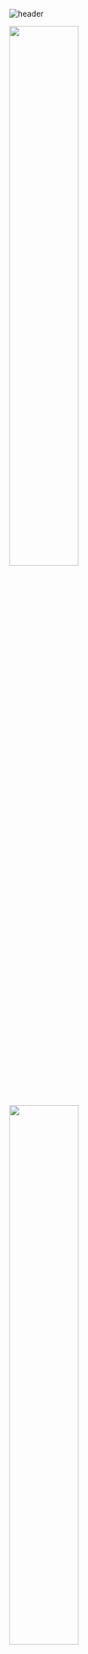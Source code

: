 
![header](https://capsule-render.vercel.app/api?type=venom&color=auto&height=250&section=header&text=Kyutark%20Kim&fontSize=50&fontcolor=auto)

<img src="https://github-readme-stats.vercel.app/api/top-langs/?username=Kyutark&layout=compact" width="50%"/> <img src="https://github-readme-stats.vercel.app/api?username=Kyutark&show_icons=true&theme=transparent" width="50%"/>
